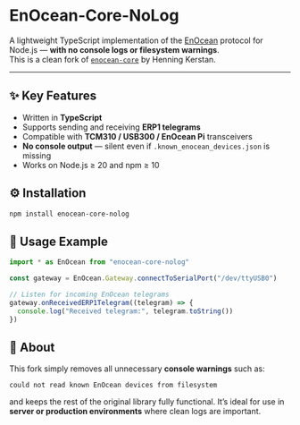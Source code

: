 # EnOcean-Core-NoLog

A lightweight TypeScript implementation of the [EnOcean](https://www.enocean.com/) protocol for Node.js — **with no console logs or filesystem warnings**.  
This is a clean fork of [`enocean-core`](https://www.npmjs.com/package/enocean-core) by Henning Kerstan.

---

## ✨ Key Features
- Written in **TypeScript**
- Supports sending and receiving **ERP1 telegrams**
- Compatible with **TCM310 / USB300 / EnOcean Pi** transceivers
- **No console output** — silent even if `.known_enocean_devices.json` is missing
- Works on Node.js ≥ 20 and npm ≥ 10


## ⚙️ Installation

```bash
npm install enocean-core-nolog
````


## 🚀 Usage Example

```typescript
import * as EnOcean from "enocean-core-nolog"

const gateway = EnOcean.Gateway.connectToSerialPort("/dev/ttyUSB0")

// Listen for incoming EnOcean telegrams
gateway.onReceivedERP1Telegram((telegram) => {
  console.log("Received telegram:", telegram.toString())
})
```

## 🧠 About

This fork simply removes all unnecessary **console warnings** such as:

```
could not read known EnOcean devices from filesystem
```

and keeps the rest of the original library fully functional.
It’s ideal for use in **server or production environments** where clean logs are important.
